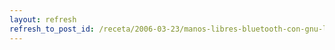 ```yaml
---
layout: refresh
refresh_to_post_id: /receta/2006-03-23/manos-libres-bluetooth-con-gnu-linux
---
```


